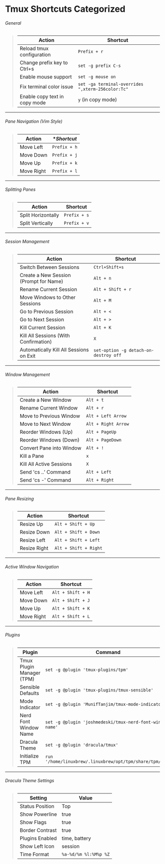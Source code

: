# Tmux Shortcuts Categorized

###### General

> | **Action**                    | **Shortcut**                                      |
> | ----------------------------- | ------------------------------------------------- |
> | Reload tmux configuration     | `Prefix + r`                                      |
> | Change prefix key to Ctrl+s   | `set -g prefix C-s`                               |
> | Enable mouse support          | `set -g mouse on`                                 |
> | Fix terminal color issue      | `set -ga terminal-overrides ",xterm-256color:Tc"` |
> | Enable copy text in copy mode | `y` (in copy mode)                                |

---

###### Pane Navigation (Vim Style)

> | **Action** | \*_Shortcut_ |
> | ---------- | ------------ |
> | Move Left  | `Prefix + h` |
> | Move Down  | `Prefix + j` |
> | Move Up    | `Prefix + k` |
> | Move Right | `Prefix + l` |

---

###### Splitting Panes

> | **Action**         | **Shortcut** |
> | ------------------ | ------------ |
> | Split Horizontally | `Prefix + s` |
> | Split Vertically   | `Prefix + v` |

---

###### Session Management

> | **Action**                              | **Shortcut**                          |
> | --------------------------------------- | ------------------------------------- |
> | Switch Between Sessions                 | `Ctrl+Shift+s`                        |
> | Create a New Session (Prompt for Name)  | `Alt + n`                             |
> | Rename Current Session                  | `Alt + Shift + r`                     |
> | Move Windows to Other Sessions          | `Alt + M`                             |
> | Go to Previous Session                  | `Alt + <`                             |
> | Go to Next Session                      | `Alt + >`                             |
> | Kill Current Session                    | `Alt + K`                             |
> | Kill All Sessions (With Confirmation)   | `X`                                   |
> | Automatically Kill All Sessions on Exit | `set-option -g detach-on-destroy off` |

---

###### Window Management

> | **Action**               | **Shortcut**        |
> | ------------------------ | ------------------- |
> | Create a New Window      | `Alt + t`           |
> | Rename Current Window    | `Alt + r`           |
> | Move to Previous Window  | `Alt + Left Arrow`  |
> | Move to Next Window      | `Alt + Right Arrow` |
> | Reorder Windows (Up)     | `Alt + PageUp`      |
> | Reorder Windows (Down)   | `Alt + PageDown`    |
> | Convert Pane into Window | `Alt + !`           |
> | Kill a Pane              | `x`                 |
> | Kill All Active Sessions | `X`                 |
> | Send 'cs ..' Command     | `Alt + Left`        |
> | Send 'cs -' Command      | `Alt + Right`       |

---

###### Pane Resizing

> | **Action**   | **Shortcut**          |
> | ------------ | --------------------- |
> | Resize Up    | `Alt + Shift + Up`    |
> | Resize Down  | `Alt + Shift + Down`  |
> | Resize Left  | `Alt + Shift + Left`  |
> | Resize Right | `Alt + Shift + Right` |

---

###### Active Window Navigation

> | **Action** | **Shortcut**      |
> | ---------- | ----------------- |
> | Move Left  | `Alt + Shift + H` |
> | Move Down  | `Alt + Shift + J` |
> | Move Up    | `Alt + Shift + K` |
> | Move Right | `Alt + Shift + L` |

---

###### Plugins

> | **Plugin**                | **Command**                                               |
> | ------------------------- | --------------------------------------------------------- |
> | Tmux Plugin Manager (TPM) | `set -g @plugin 'tmux-plugins/tpm'`                       |
> | Sensible Defaults         | `set -g @plugin 'tmux-plugins/tmux-sensible'`             |
> | Mode Indicator            | `set -g @plugin 'MunifTanjim/tmux-mode-indicator'`        |
> | Nerd Font Window Name     | `set -g @plugin 'joshmedeski/tmux-nerd-font-window-name'` |
> | Dracula Theme             | `set -g @plugin 'dracula/tmux'`                           |
> | Initialize TPM            | `run '/home/linuxbrew/.linuxbrew/opt/tpm/share/tpm/tpm'`  |

---

###### Dracula Theme Settings

> | **Setting**     | **Value**             |
> | --------------- | --------------------- |
> | Status Position | Top                   |
> | Show Powerline  | true                  |
> | Show Flags      | true                  |
> | Border Contrast | true                  |
> | Plugins Enabled | time, battery         |
> | Show Left Icon  | session               |
> | Time Format     | `%a-%d/%m %l:%M%p %Z` |
